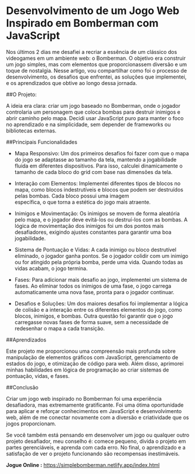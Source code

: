 # Desenvolvimento de um Jogo Web Inspirado em Bomberman com JavaScript

Nos últimos 2 dias me desafiei a recriar a essência de um clássico dos videogames em um ambiente web: o Bomberman. O objetivo era construir um jogo simples, mas com elementos que proporcionassem diversão e um toque de nostalgia. Nesse artigo, vou compartilhar como foi o processo de desenvolvimento, os desafios que enfrentei, as soluções que implementei, e os aprendizados que obtive ao longo dessa jornada.

##O Projeto: 

A ideia era clara: criar um jogo baseado no Bomberman, onde o jogador controlaria um personagem que coloca bombas para destruir inimigos e abrir caminho pelo mapa. Decidi usar JavaScript puro para manter o foco no aprendizado e na simplicidade, sem depender de frameworks ou bibliotecas externas.

##Principais Funcionalidades

* Mapa Responsivo: Um dos primeiros desafios foi fazer com que o mapa do jogo se adaptasse ao tamanho da tela, mantendo a jogabilidade fluida em diferentes dispositivos. Para isso, 
  calculei dinamicamente o tamanho de cada bloco do grid com base nas dimensões da tela.

* Interação com Elementos: Implementei diferentes tipos de blocos no mapa, como blocos indestrutíveis e blocos que podem ser destruídos pelas bombas. Cada bloco possui uma imagem   
  específica, o que torna a estética do jogo mais atraente.

* Inimigos e Movimentação: Os inimigos se movem de forma aleatória pelo mapa, e o jogador deve evitá-los ou destruí-los com as bombas. A lógica de movimentação dos inimigos foi um dos 
  pontos mais desafiadores, exigindo ajustes constantes para garantir uma boa jogabilidade.

* Sistema de Pontuação e Vidas: A cada inimigo ou bloco destrutível eliminado, o jogador ganha pontos. Se o jogador colidir com um inimigo ou for atingido pela própria bomba, perde uma 
  vida. Quando todas as vidas acabam, o jogo termina.

* Fases: Para adicionar mais desafio ao jogo, implementei um sistema de fases. Ao eliminar todos os inimigos de uma fase, o jogo carrega automaticamente uma nova fase, pronta para o 
  jogador continuar.

* Desafios e Soluções: Um dos maiores desafios foi implementar a lógica de colisão e a interação entre os diferentes elementos do jogo, como blocos, inimigos, e bombas. Outra questão foi 
  garantir que o jogo carregasse novas fases de forma suave, sem a necessidade de redesenhar o mapa a cada transição.

##Aprendizados 

Este projeto me proporcionou uma compreensão mais profunda sobre manipulação de elementos gráficos com JavaScript, gerenciamento de estados do jogo, e otimização de código para web. Além disso, aprimorei minhas habilidades em lógica de programação ao criar sistemas de pontuação, vidas, e fases.

##Conclusão

Criar um jogo web inspirado no Bomberman foi uma experiência desafiadora, mas extremamente gratificante. Foi uma ótima oportunidade para aplicar e reforçar conhecimentos em JavaScript e desenvolvimento web, além de me conectar novamente com a diversão e criatividade que os jogos proporcionam.

Se você também está pensando em desenvolver um jogo ou qualquer outro projeto desafiador, meu conselho é: comece pequeno, divida o projeto em partes gerenciáveis, e aprenda com cada erro. No final, o aprendizado e a satisfação de ver o projeto funcionando são recompensas inestimáveis.

**Jogue Online :** https://simplebomberman.netlify.app/index.html
